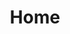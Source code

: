 ---
home: true
title: Home
heroImage: https://yosvu.eu.org/img/logo.ico
actions:
  - text: Check
    link: /
    type: primary
  - text: Official
    link: https://yosvu.eu.org/
    type: secondary
footer: YOSVU 2023
---